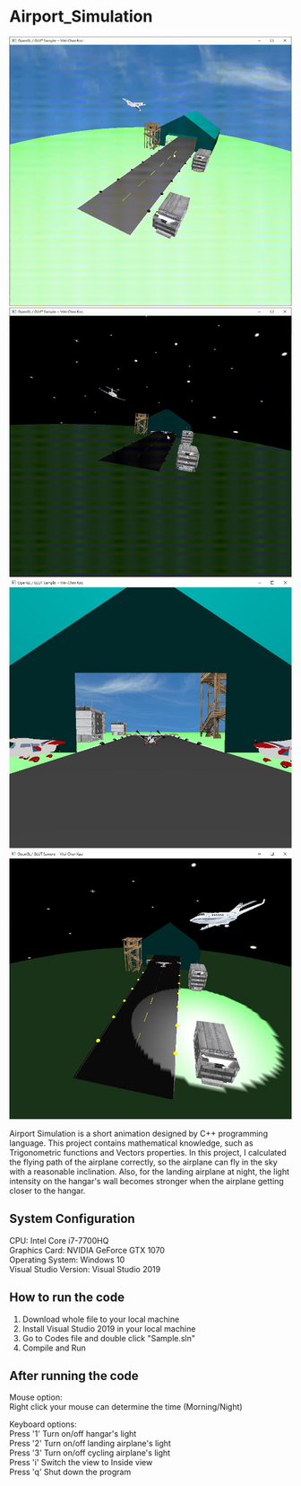 # Airport_Simulation
<img src="https://github.com/ironman850722/Airport_Simulation/blob/main/Results/Morning.gif" width = "640" height = "480"> 
<img src="https://github.com/ironman850722/Airport_Simulation/blob/main/Results/Night.gif" width = "640" height = "480"> 
<img src="https://github.com/ironman850722/Airport_Simulation/blob/main/Results/Figure4.jpg" width = "640" height = "480"> 
<img src="https://github.com/ironman850722/Airport_Simulation/blob/main/Results/Figure9.jpg" width = "640" height = "480"> 

Airport Simulation is a short animation designed by C++ programming language. This project contains mathematical knowledge, such as Trigonometric functions and Vectors properties. In this project, I calculated the flying path of the airplane correctly, so the airplane can fly in the sky with a reasonable inclination. Also, for the landing airplane at night, the light intensity on the hangar's wall becomes stronger when the airplane getting closer to the hangar.

## System Configuration
CPU: Intel Core i7-7700HQ  
Graphics Card: NVIDIA GeForce GTX 1070  
Operating System: Windows 10  
Visual Studio Version: Visual Studio 2019  

## How to run the code
1. Download whole file to your local machine
2. Install Visual Studio 2019 in your local machine
3. Go to Codes file and double click "Sample.sln"
4. Compile and Run

## After running the code
Mouse option:  
Right click your mouse can determine the time (Morning/Night)  

Keyboard options:  
Press '1' Turn on/off hangar's light  
Press '2' Turn on/off landing airplane's light  
Press '3' Turn on/off cycling airplane's light  
Press 'i' Switch the view to Inside view  
Press 'q' Shut down the program  
